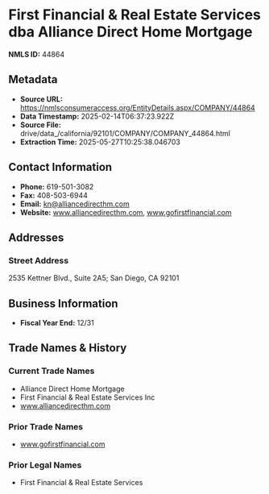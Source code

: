 # First Financial & Real Estate Services dba Alliance Direct Home Mortgage

**NMLS ID:** 44864

## Metadata
- **Source URL:** https://nmlsconsumeraccess.org/EntityDetails.aspx/COMPANY/44864
- **Data Timestamp:** 2025-02-14T06:37:23.922Z
- **Source File:** drive/data_/california/92101/COMPANY/COMPANY_44864.html
- **Extraction Time:** 2025-05-27T10:25:38.046703

## Contact Information
- **Phone:** 619-501-3082
- **Fax:** 408-503-6944
- **Email:** kn@alliancedirecthm.com
- **Website:** www.alliancedirecthm.com, www.gofirstfinancial.com

## Addresses
### Street Address
2535 Kettner Blvd., Suite 2A5; San Diego, CA 92101

## Business Information
- **Fiscal Year End:** 12/31

## Trade Names & History
### Current Trade Names
- Alliance Direct Home Mortgage
- First Financial & Real Estate Services Inc
- www.alliancedirecthm.com

### Prior Trade Names
- www.gofirstfinancial.com

### Prior Legal Names
- First Financial & Real Estate Services
